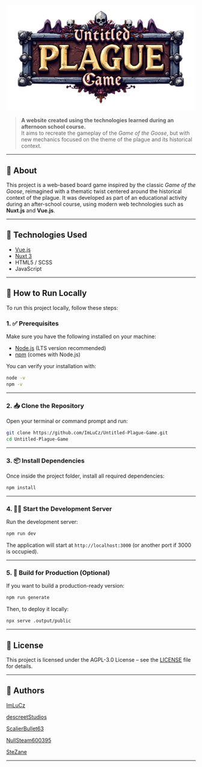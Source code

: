 <div align="center">
  <img src="./assets/images/logo.png" width="500" height="auto">
</div>

> **A website created using the technologies learned during an afternoon school course.**  
It aims to recreate the gameplay of the *Game of the Goose*, but with new mechanics focused on the theme of the plague and its historical context.

---

## 📝 About

This project is a web-based board game inspired by the classic *Game of the Goose*, reimagined with a thematic twist centered around the historical context of the plague. It was developed as part of an educational activity during an after-school course, using modern web technologies such as **Nuxt.js** and **Vue.js**.

---

## 🔧 Technologies Used

- [Vue.js](https://vuejs.org/)
- [Nuxt 3](https://nuxt.com/)
- HTML5 / SCSS
- JavaScript

---

## 🚀 How to Run Locally

To run this project locally, follow these steps:

### 1. ✅ Prerequisites

Make sure you have the following installed on your machine:

- [Node.js](https://nodejs.org/) (LTS version recommended)
- [npm](https://www.npmjs.com/) (comes with Node.js)

You can verify your installation with:

```bash
node -v
npm -v
```

---

### 2. 📥 Clone the Repository

Open your terminal or command prompt and run:

```bash
git clone https://github.com/ImLuCz/Untitled-Plague-Game.git
cd Untitled-Plague-Game
```

---

### 3. 📦 Install Dependencies

Once inside the project folder, install all required dependencies:

```bash
npm install
```

---

### 4. 🏃‍♂️ Start the Development Server

Run the development server:

```bash
npm run dev
```

The application will start at `http://localhost:3000` (or another port if 3000 is occupied).

---

### 5. 🧪 Build for Production (Optional)

If you want to build a production-ready version:

```bash
npm run generate
```

Then, to deploy it locally:

```bash
npx serve .output/public
```

---

## 📜 License

This project is licensed under the AGPL-3.0 License – see the [LICENSE](LICENSE) file for details.

---

## 👤 Authors

[ImLuCz](https://github.com/ImLuCz)

[descreetStudios](https://github.com/descreetStudios)

[ScalierBullet63](https://github.com/ScalierBullet63)

[NullSteam600395](https://github.com/NullSteam600395)

[SteZane](https://github.com/SteZane)

---

